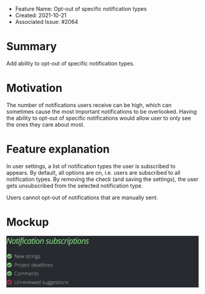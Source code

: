 - Feature Name: Opt-out of specific notification types
- Created: 2021-10-21
- Associated Issue: #2064

# Summary

Add ability to opt-out of specific notification types.

# Motivation

The number of notifications users receive can be high, which can sometimes cause the most important notifications to be overlooked. Having the ability to opt-out of specific notifications would allow user to only see the ones they care about most.

# Feature explanation

In user settings, a list of notification types the user is subscribed to appears. By default, all options are on, i.e. users are subscribed to all notification types. By removing the check (and saving the settings), the user gets unsubscribed from the selected notification type.

Users cannot opt-out of notifications that are manually sent.

# Mockup

![](0110/mockup.png)
